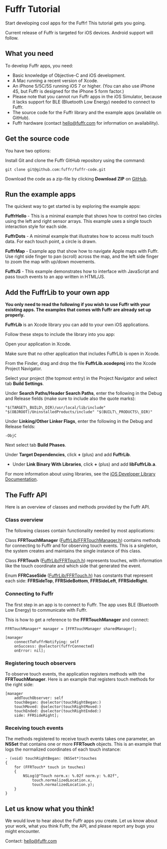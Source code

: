 # Fuffr Tutorial

Start developing cool apps for the Fuffr! This tutorial gets you going.

Current release of Fuffr is targeted for iOS devices. Android support will follow.

## What you need

To develop Fuffr apps, you need:

* Basic knowledge of Objective-C and iOS development.
* A Mac running a recent version of Xcode.
* An iPhone 5/5C/5S running iOS 7 or higher. (You can also use iPhone 4S, but Fuffr is designed for the iPhone 5 form factor.)
* Please note that you cannot run Fuffr apps in the iOS Simulator, because it lacks support for BLE (Bluetooth Low Energy) needed to connect to Fuffr.
* The source code for the Fuffr library and the example apps (available on GitHub).
* Fuffr hardware (contact hello@fuffr.com for information on availability).

## Get the source code

You have two options:

Install Git and clone the Fuffr GitHub repository using the command:

    git clone git@github.com:fuffr/fuffr-code.git

Download the code as a zip-file by clicking **Download ZIP** on [GitHub](https://github.com/fuffr/fuffr-code).

## Run the example apps

The quickest way to get started is by exploring the example apps:

**FuffrHello** - This is a minimal example that shows how to control two circles using the left and right sensor arrays. This example uses a single touch interaction style for each side.

**FuffrDots** - A minimal example that illustrates how to access multi touch data. For each touch point, a circle is drawn.

**FuffrMap** - Example app that show how to navigate Apple maps with Fuffr. Use right side finger to pan (scroll) across the map, and the left side finger to zoom the map with up/down movements.

**FuffrJS** - This example demonstrates how to interface with JavaScript and pass touch events to an app written in HTML/JS.

## Add the FuffrLib to your own app

**You only need to read the following if you wish to use Fuffr with your existing apps. The examples that comes with Fuffr are already set up properly.**

**FuffrLib** is an Xcode library you can add to your own iOS applications.

Follow these steps to include the library into you app:

Open your application in Xcode.

Make sure that no other application that includes FuffrLib is open in Xcode.

From the Finder, drag and drop the file **FuffrLib.xcodeproj** into the Xcode Project Navigator.

Select your project (the topmost entry) in the Project Navigator and select tab **Build Settings**.

Under **Search Paths/Header Search Paths**, enter the following in the Debug and Release fields (make sure to include also the quote marks):

    "$(TARGET\_BUILD\_DIR)/usr/local/lib/include" "$(OBJROOT)/UninstalledProducts/include" "$(BUILT\_PRODUCTS\_DIR)"

Under **Linking/Other Linker Flags**, enter the following in the Debug and Release fields:

    -ObjC

Next select tab **Build Phases**.

Under **Target Dependencies**, click **+** (plus) and add **FuffrLib**.

* Under **Link Binary With Libraries**, click **+** (plus) and add **libFuffrLib.a**.

For more information about using libraries, see the [iOS Developer Library Documentation](https://developer.apple.com/library/ios/technotes/iOSStaticLibraries/Articles/configuration.html#//apple_ref/doc/uid/TP40012554-CH3-SW1).

## The Fuffr API

Here is an overview of classes and methods provided by the Fuffr API.

### Class overview

The following classes contain functionality needed by most applications:

Class **FFRTouchManager** ([FuffrLib/FFRTouchManager.h](https://github.com/fuffr/fuffr-ios/blob/master/FuffrLib/FuffrLib/Touch/FFRTouchManager.h)) contains methods for connecting to Fuffr and for observing touch events. This is a singleton, the system creates and maintains the single instance of this class.

Class **FFRTouch** ([FuffrLib/FFRTouch.h](https://github.com/fuffr/fuffr-ios/blob/master/FuffrLib/FuffrLib/Touch/FFRTouch.h)) represents touches, with information like the touch coordinate and which side that generated the event.

Enum **FFRCaseSide** ([FuffrLib/FFRTouch.h](https://github.com/fuffr/fuffr-ios/blob/master/FuffrLib/FuffrLib/Touch/FFRTouch.h)) has constants that represent each side: **FFRSideTop**, **FFRSideBottom**, **FFRSideLeft**, **FFRSideRight**.

### Connecting to Fuffr

The first step in an app is to connect to Fuffr. The app uses BLE (Bluetooth Low Energy) to communicate with Fuffr.

This is how to get a reference to the **FFRTouchManager** and connect:

	FFRTouchManager* manager = [FFRTouchManager sharedManager];

    [manager
        connectToFuffrNotifying: self
        onSuccess: @selector(fuffrConnected)
        onError: nil];

### Registering touch observers

To observe touch events, the application registers methods with the **FFRTouchManager**. Here is an example that registers touch methods for the right side:

    [manager
        addTouchObserver: self
        touchBegan: @selector(touchRightBegan:)
        touchMoved: @selector(touchRightMoved:)
        touchEnded: @selector(touchRightEnded:)
        side: FFRSideRight];

### Receiving touch events

The methods registered to receive touch events takes one parameter, an **NSSet** that contains one or more **FFRTouch** objects. This is an example that logs the normalized coordinates of each touch instance:

    - (void) touchRightBegan: (NSSet*)touches
    {
		for (FFRTouch* touch in touches)
		{
			NSLog(@"Touch norm.x: %.02f norm.y: %.02f",
		        touch.normalizedLocation.x,
		        touch.normalizedLocation.y);
		}
    }

## Let us know what you think!

We would love to hear about the Fuffr apps you create. Let us know about your work, what you think Fuffr, the API, and please report any bugs you might encounter.

Contact: hello@fuffr.com
